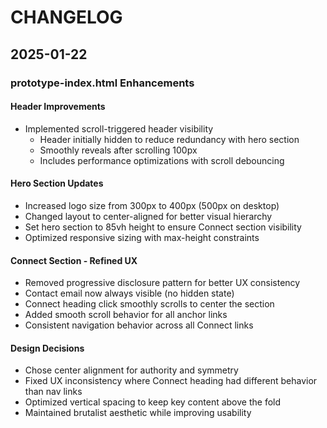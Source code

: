 # CHANGELOG

## 2025-01-22

### prototype-index.html Enhancements

#### Header Improvements
- Implemented scroll-triggered header visibility
  - Header initially hidden to reduce redundancy with hero section
  - Smoothly reveals after scrolling 100px
  - Includes performance optimizations with scroll debouncing

#### Hero Section Updates
- Increased logo size from 300px to 400px (500px on desktop)
- Changed layout to center-aligned for better visual hierarchy
- Set hero section to 85vh height to ensure Connect section visibility
- Optimized responsive sizing with max-height constraints

#### Connect Section - Refined UX
- Removed progressive disclosure pattern for better UX consistency
- Contact email now always visible (no hidden state)
- Connect heading click smoothly scrolls to center the section
- Added smooth scroll behavior for all anchor links
- Consistent navigation behavior across all Connect links

#### Design Decisions
- Chose center alignment for authority and symmetry
- Fixed UX inconsistency where Connect heading had different behavior than nav links
- Optimized vertical spacing to keep key content above the fold
- Maintained brutalist aesthetic while improving usability